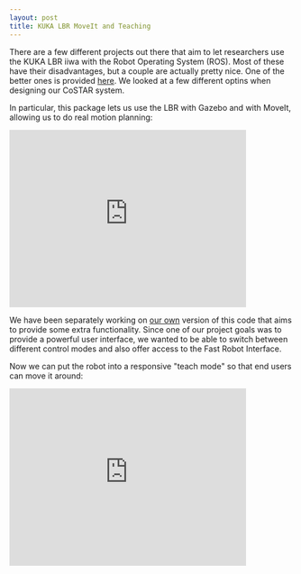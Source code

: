 ```yaml
---
layout: post
title: KUKA LBR MoveIt and Teaching
---
```


There are a few different projects out there that aim to let researchers use the KUKA LBR iiwa with the Robot Operating System (ROS). Most of these have their disadvantages, but a couple are actually pretty nice. One of the better ones is provided [here](https://github.com/SalvoVirga/iiwa_stack). We looked at a few different optins when designing our CoSTAR system.

In particular, this package lets us use the LBR with Gazebo and with MoveIt, allowing us to do real motion planning:

<iframe width="420" height="315" src="https://www.youtube.com/embed/TiuNHy1ak6c" frameborder="0" allowfullscreen></iframe>

We have been separately working on [our own](https://github.com/ahundt/grl/) version of this code that aims to provide some extra functionality. Since one of our project goals was to provide a powerful user interface, we wanted to be able to switch between different control modes and also offer access to the Fast Robot Interface.

Now we can put the robot into a responsive "teach mode" so that end users can move it around:

<iframe width="420" height="315" src="https://www.youtube.com/embed/e53N_1yj8Xs" frameborder="0" allowfullscreen></iframe>
